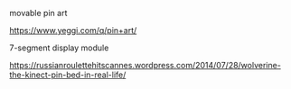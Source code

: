 
movable pin art

https://www.yeggi.com/q/pin+art/

7-segment display module


https://russianroulettehitscannes.wordpress.com/2014/07/28/wolverine-the-kinect-pin-bed-in-real-life/